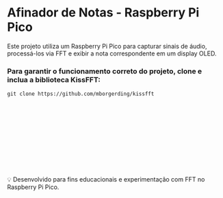 # Afinador de Notas - Raspberry Pi Pico

Este projeto utiliza um Raspberry Pi Pico para capturar sinais de áudio, processá-los via FFT e exibir a nota correspondente em um display OLED.

### Para garantir o funcionamento correto do projeto, clone e inclua a biblioteca KissFFT:
 ```
git clone https://github.com/mborgerding/kissfft
```

\
\
\
\
\
\
\
\
\
\
💡 Desenvolvido para fins educacionais e experimentação com FFT no Raspberry Pi Pico.
